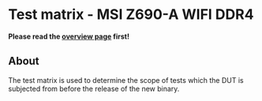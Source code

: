 # Test matrix - MSI Z690-A WIFI DDR4

**Please read the [overview page](../overview) first!**

## About

The test matrix is used to determine the scope of tests which the DUT is
subjected from before the release of the new binary.

